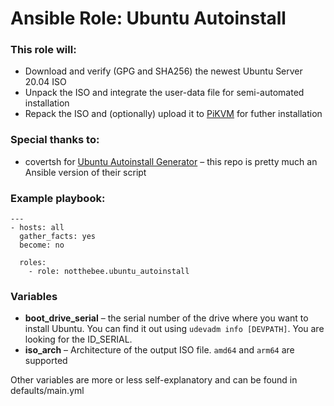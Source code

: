 # Ansible Role: Ubuntu Autoinstall

### This role will:
* Download and verify (GPG and SHA256) the newest Ubuntu Server 20.04 ISO
* Unpack the ISO and integrate the user-data file for semi-automated installation
* Repack the ISO and (optionally) upload it to [PiKVM](https://pikvm.org/) for futher installation

### Special thanks to:
* covertsh for [Ubuntu Autoinstall Generator](https://github.com/covertsh/ubuntu-autoinstall-generator) – this repo is pretty much an Ansible version of their script

### Example playbook:
```
---
- hosts: all
  gather_facts: yes
  become: no

  roles:
    - role: notthebee.ubuntu_autoinstall
```

### Variables
* **boot_drive_serial** – the serial number of the drive where you want to install Ubuntu. You can find it out using `udevadm info [DEVPATH]`. You are looking for the ID_SERIAL.
* **iso_arch** – Architecture of the output ISO file. `amd64` and `arm64` are supported



Other variables are more or less self-explanatory and can be found in defaults/main.yml
